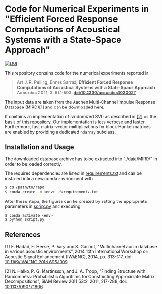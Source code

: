 # Code for Numerical Experiments in "Efficient Forced Response Computations of Acoustical Systems with a State-Space Approach"
[![DOI](https://zenodo.org/badge/DOI/10.5281/zenodo.5159476.svg)](https://doi.org/10.5281/zenodo.5159476)

This repository contains code for the numerical experiments reported in 

> Art J. R. Pelling, Ennes Sarradj
> **Efficient Forced Response Computations of Acoustical Systems with a State-Space Approach**
> Acoustics 2021, 3, 581-593.
> [doi:10.3390/acoustics3030037](https://doi.org/10.3390/acoustics3030037)

The input data are taken from the Aachen Multi-Channel Impulse Response Database (MIRD)[[1]](#1) and can be downloaded [here](https://www.iks.rwth-aachen.de/fileadmin/user_upload/downloads/forschung/tools-downloads/Impulse_response_Acoustic_Lab_Bar-Ilan_University__Reverberation_0.160s__3-3-3-8-3-3-3.zip "MIRD Database").

It contains an implementation of randomized SVD as described in [[2]](#2) on the basis of [this repository](https://github.com/gwgundersen/randomized-svd). Our implementation is less verbose and faster. Furthermore, fast matrix-vector multiplications for block-Hankel matrices are enabled by providing a dedicated `ndarray` subclass.

## Installation and Usage
The downloaded database archive has to be extracted into "./data/MIRD/" in order to be loaded correctly.

The required dependencies are listed in [requirements.txt](requirements.txt) and can be installed into a new conda envrionment with
```bash
$ cd /path/to/repo
$ conda create -n <env> -f=requirements.txt
```

After these steps, the figures can be created by setting the appropriate parameters in [script.py](script.py) and executing
```bash
$ conda activate <env>
$ python script.py
```

## References
<a id = "1">[1]</a>
E. Hadad, F. Heese, P. Vary and S. Gannot, "Multichannel audio database in various acoustic environments", 2014 14th International Workshop on Acoustic Signal Enhancement (IWAENC), 2014, pp. 313-317, doi: [10.1109/IWAENC.2014.6954309](https://doi.org/10.1109/IWAENC.2014.6954309).

<a id = "2">[2]</a>
N. Halko, P. G. Martinsson, and J. A. Tropp, "Finding Structure with Randomness: Probabilistic Algorithms for Constructing Approximate Matrix Decompositions", SIAM Review 2011 53:2, 2011, 217-288, doi: [10.1137/090771806](https://doi.org/10.1137/090771806).
